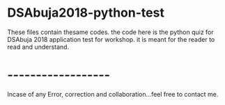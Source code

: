 # DSAbuja2018-python-test
These files contain thesame codes.
the code here is the python quiz for DSAbuja 2018 application test for workshop. it is meant for the reader to read and understand.
# ------------------
Incase of any Error, correction and collaboration...feel free to contact me.
